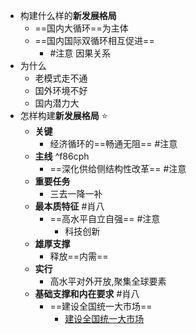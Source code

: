 - 构建什么样的**新发展格局**
	- ==国内大循环==为主体
	- ==国内国际双循环相互促进==
		- #注意 因果关系
- 为什么
	- 老模式走不通
	- 国外环境不好
	- 国内潜力大
- 怎样构建**新发展格局** ⭐
	- **关键**
		- 经济循环的==畅通无阻== #注意
	- **主线** ^f86cph
		- ==深化供给侧结构性改革== #注意 
	- **重要任务**
		- 三去一降一补
	- **最本质特征** #肖八 
		- ==高水平自立自强== #注意 
			- 科技创新
	- **雄厚支撑**
		- 释放==内需==
	- **实行**
		- 高水平对外开放,聚集全球要素
	- **基础支撑和内在要求** #肖八 
		- ==建设全国统一大市场==
			- [建设全国统一大市场](建设全国统一大市场.md)